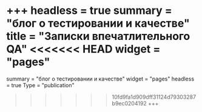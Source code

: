 +++
headless = true
summary = "блог о тестировании и качестве"
title = "Записки впечатлительного QA"
<<<<<<< HEAD
widget = "pages"
=======
summary = "блог о тестировании и качестве"
widget = "pages"
headless = true
Type = "publication" 
>>>>>>> 10fd9fa1d909dff31124d79303287b9ec0204192
+++

